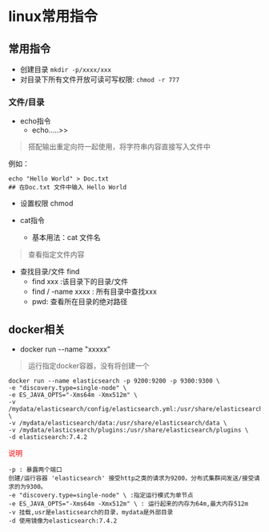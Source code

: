linux常用指令
=======

## 常用指令

+ 创建目录 `mkdir -p/xxxx/xxx`
+ 对目录下所有文件开放可读可写权限:
  `chmod -r 777`

### 文件/目录

+ echo指令
    + echo.....>>

> 搭配输出重定向符一起使用，将字符串内容直接写入文件中

例如：

```shell
echo "Hello World" > Doc.txt
## 在Doc.txt 文件中输入 Hello World
```

+ 设置权限 chmod

+ cat指令
    + 基本用法：cat 文件名

> 查看指定文件内容

+ 查找目录/文件 find
    + find xxx :该目录下的目录/文件
    + find / -name xxxx : 所有目录中查找xxx
    + pwd: 查看所在目录的绝对路径

## docker相关

+ docker run --name "xxxxx"

> 运行指定docker容器，没有将创建一个

```shell
docker run --name elasticsearch -p 9200:9200 -p 9300:9300 \
-e "discovery.type=single-node" \
-e ES_JAVA_OPTS="-Xms64m -Xmx512m" \  
-v /mydata/elasticsearch/config/elasticsearch.yml:/usr/share/elasticsearch/config/elasticsearch.yml \
-v /mydata/elasticsearch/data:/usr/share/elasticsearch/data \
-v /mydata/elasticsearch/plugins:/usr/share/elasticsearch/plugins \  
-d elasticsearch:7.4.2
```  

<font color="red">说明</font>

```text
-p : 暴露两个端口  
创建/运行容器 'elasticsearch' 接受http之类的请求为9200，分布式集群间发送/接受请求的为9300。  
-e "discovery.type=single-node" \ :指定运行模式为单节点
-e ES_JAVA_OPTS="-Xms64m -Xmx512m" \ : 运行起来的内存为64m,最大内存512m
-v 挂载,usr是elasticsearch的目录，mydata是外部目录
-d 使用镜像为elasticsearch:7.4.2

```


